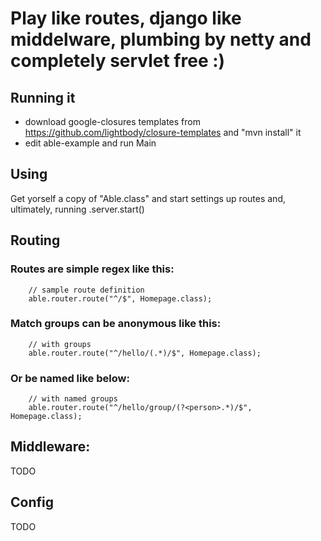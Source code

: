 # Play like routes, django like middelware, plumbing by netty and completely servlet free :)

## Running it

* download google-closures templates from https://github.com/lightbody/closure-templates and "mvn install" it
* edit able-example and run Main

## Using

Get yorself a copy of "Able.class" and start settings up routes and, ultimately, running .server.start()

## Routing

### Routes are simple regex like this:

        // sample route definition
        able.router.route("^/$", Homepage.class);

### Match groups can be anonymous like this:

        // with groups
        able.router.route("^/hello/(.*)/$", Homepage.class);

### Or be named like below:

        // with named groups
        able.router.route("^/hello/group/(?<person>.*)/$", Homepage.class);

## Middleware:

TODO

## Config

TODO